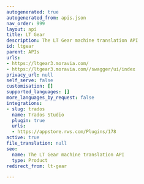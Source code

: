 ```yaml
---
autogenerated: true
autogenerated_from: apis.json
nav_order: 999
layout: api
title: LT Gear
description: The LT Gear machine translation API
id: ltgear
parent: APIs
urls:
- https://ltgear3.moravia.com/
- https://ltgear3.moravia.com//swagger/ui/index
privacy_url: null
self_serve: false
customisation: []
supported_languages: []
more_languages_by_request: false
integrations:
- slug: trados
  name: Trados Studio
  plugin: true
  urls:
  - https://appstore.rws.com/Plugins/178
active: true
file_translation: null
seo:
  name: The LT Gear machine translation API
  type: Product
redirect_from: lt-gear

---
```


